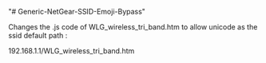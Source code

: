 "# Generic-NetGear-SSID-Emoji-Bypass" 

Changes the .js code of WLG_wireless_tri_band.htm to allow unicode as the ssid default path :

192.168.1.1/WLG_wireless_tri_band.htm
